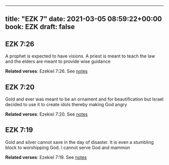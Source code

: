 
---
title: "EZK 7"
date: 2021-03-05 08:59:22+00:00
book: EZK
draft: false
---

## EZK 7:26

A prophet is expected to have visions. A priest is meant to teach the law and the elders are meant to provide wise guidance

**Related verses**: Ezekiel 7:26. See [notes](https://my.bible.com/notes/3642994306816139664)


## EZK 7:20

Gold and ever was meant to be an ornament and for beautification but Israel decided to use it to create idols thereby making God angry

**Related verses**: Ezekiel 7:20. See [notes](https://my.bible.com/notes/3642991979010974058)


## EZK 7:19

Gold and silver cannot save in the day of disaster. It is even a stumbling block to worshipping God. I cannot serve God and mammon

**Related verses**: Ezekiel 7:19. See [notes](https://my.bible.com/notes/3642991180457435485)

